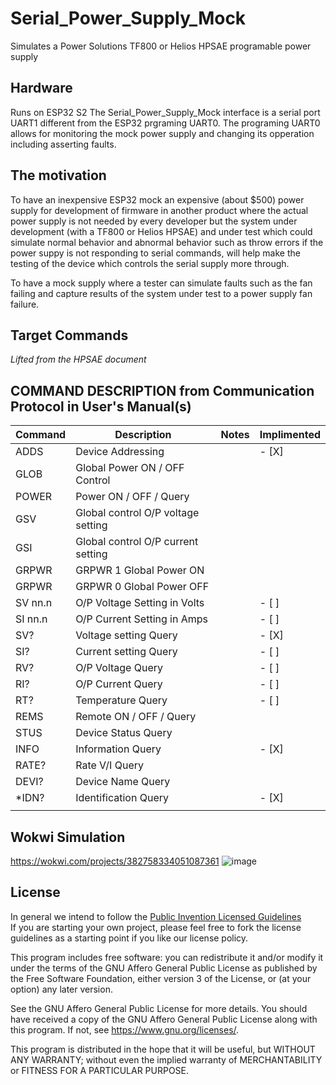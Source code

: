# Serial_Power_Supply_Mock
Simulates a Power Solutions TF800 or Helios HPSAE programable power supply

## Hardware
Runs on ESP32 S2
The Serial_Power_Supply_Mock interface is a serial port UART1 different from the ESP32 prgraming UART0.  The programing UART0 allows for monitoring the mock power supply and changing its opperation including asserting faults.


## The motivation 
To have an inexpensive ESP32 mock an expensive (about $500) power supply for development of firmware in another product where the actual power supply is not needed by every developer but the system under development (with a TF800 or Helios HPSAE) and under test which could simulate normal behavior and abnormal behavior such as throw errors if the power suppy is not responding to serial commands, will help make the testing of the device which controls the serial supply more through.

To have a mock supply where a tester can simulate faults such as the fan failing and capture results of the system under test to a power supply fan failure.

## Target Commands
_Lifted from the HPSAE document_

 COMMAND DESCRIPTION from Communication Protocol in User's Manual(s)
  --------------------------------------------------  
| Command | Description                        | Notes | Implimented |
|---------|------------------------------------|-------|-------------|
| ADDS    | Device Addressing                  |       | - [X]       |
| GLOB    | Global Power ON / OFF Control      |       |             |
| POWER   | Power ON / OFF / Query             |       |             |
| GSV     | Global control O/P voltage setting |       |             |
| GSI     | Global control O/P current setting |       |             |
| GRPWR   | GRPWR 1 Global Power ON            |       |             |
| GRPWR   | GRPWR 0 Global Power OFF           |       |             |
| SV nn.n | O/P Voltage Setting in Volts       |       | - [ ]       |
| SI nn.n | O/P Current Setting in Amps        |       | - [ ]       |
| SV?     | Voltage setting Query              |       | - [X]       |
| SI?     | Current setting Query              |       | - [ ]       |
| RV?     | O/P Voltage Query                  |       | - [ ]       |
| RI?     | O/P Current Query                  |       | - [ ]       |
| RT?     | Temperature Query                  |       | - [ ]       |
| REMS    | Remote ON / OFF / Query            |       |             |
| STUS    | Device Status Query                |       |             |
| INFO    | Information Query                  |       | - [X]       |
| RATE?   | Rate V/I Query                     |       |             |
| DEVI?   | Device Name Query                  |       |             |
| *IDN?   | Identification Query               |       | - [X]       |
|         |                                    |       |             |


## Wokwi Simulation
https://wokwi.com/projects/382758334051087361
![image](https://github.com/ForrestErickson/Serial_Power_Supply_Mock/assets/5836181/b2c73d48-b1da-4c08-a774-0d38d61859d2)

## License
In general we intend to follow the [Public Invention Licensed Guidelines](https://github.com/PubInv/PubInv-License-Guidelines)  
If you are starting your own project, please feel free to fork the license guidelines as a starting point if you like our license policy.

This program includes free software: you can redistribute it and/or modify it under the terms of the GNU Affero General Public License as published by the Free Software Foundation, either version 3 of the License, or (at your option) any later version.

See the GNU Affero General Public License for more details. You should have received a copy of the GNU Affero General Public License along with this program. If not, see <https://www.gnu.org/licenses/>.

This program is distributed in the hope that it will be useful, but WITHOUT ANY WARRANTY; without even the implied warranty of MERCHANTABILITY or FITNESS FOR A PARTICULAR PURPOSE.
